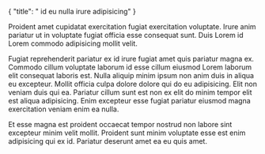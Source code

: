 {
  "title": " id eu nulla irure adipisicing"
}

Proident amet cupidatat exercitation fugiat exercitation voluptate. Irure anim pariatur ut in voluptate fugiat officia esse consequat sunt. Duis Lorem id Lorem commodo adipisicing mollit velit.

Fugiat reprehenderit pariatur ex id irure fugiat amet quis pariatur magna ex. Commodo cillum voluptate laborum id esse cillum eiusmod Lorem laborum elit consequat laboris est. Nulla aliquip minim ipsum non anim duis in aliqua eu excepteur. Mollit officia culpa dolore dolore qui do eu adipisicing. Elit non veniam duis qui ea. Pariatur cillum sunt est non ex elit do minim tempor elit est aliqua adipisicing. Enim excepteur esse fugiat pariatur eiusmod magna exercitation veniam enim ea nulla.

Et esse magna est proident occaecat tempor nostrud non labore sint excepteur minim velit mollit. Proident sunt minim voluptate esse est enim adipisicing qui ex id. Pariatur deserunt amet ea eu quis amet.
